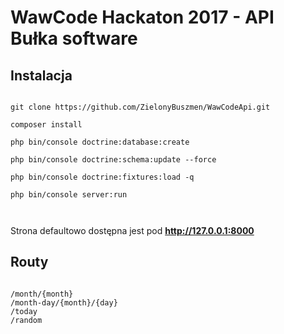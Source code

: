 # WawCode Hackaton 2017 - API Bułka software

## Instalacja
```

git clone https://github.com/ZielonyBuszmen/WawCodeApi.git

composer install

php bin/console doctrine:database:create

php bin/console doctrine:schema:update --force
 
php bin/console doctrine:fixtures:load -q

php bin/console server:run

 

```
Strona defaultowo dostępna jest pod **http://127.0.0.1:8000**


## Routy

```

/month/{month}
/month-day/{month}/{day}
/today
/random

```

